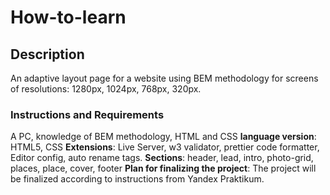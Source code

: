 # How-to-learn

## Description

An adaptive layout page for a website using BEM methodology for screens of resolutions: 1280px, 1024px, 768px, 320px.

### Instructions and Requirements
A PC, knowledge of BEM methodology, HTML and CSS
**language version**: HTML5, CSS
**Extensions**: Live Server, w3 validator, prettier code formatter, Editor config, auto rename tags.
**Sections**: header, lead, intro, photo-grid, places, place, cover, footer
**Plan for finalizing the project**: The project will be finalized according to instructions from Yandex Praktikum.
